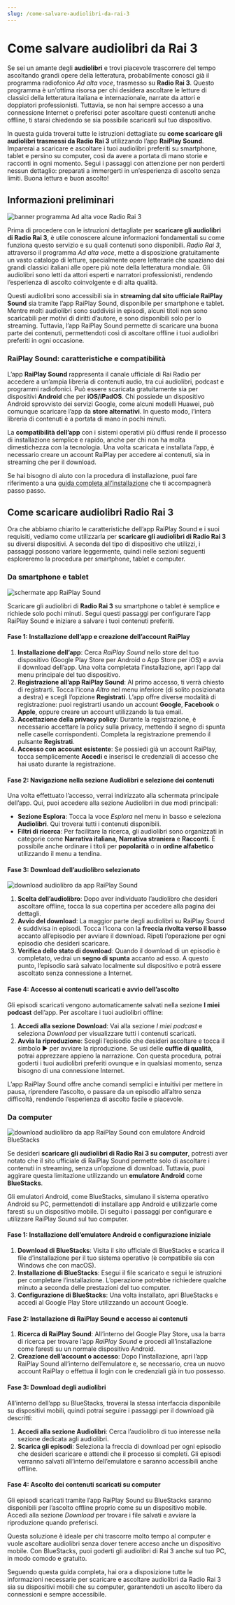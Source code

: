 ```yaml
---
slug: /come-salvare-audiolibri-da-rai-3
---
```



# Come salvare audiolibri da Rai 3

Se sei un amante degli **audiolibri** e trovi piacevole trascorrere del tempo ascoltando grandi opere della letteratura, probabilmente conosci già il programma radiofonico _Ad alta voce_, trasmesso su **Radio Rai 3**. Questo programma è un'ottima risorsa per chi desidera ascoltare le letture di classici della letteratura italiana e internazionale, narrate da attori e doppiatori professionisti. Tuttavia, se non hai sempre accesso a una connessione Internet o preferisci poter ascoltare questi contenuti anche offline, ti starai chiedendo se sia possibile scaricarli sul tuo dispositivo.

In questa guida troverai tutte le istruzioni dettagliate su **come scaricare gli audiolibri trasmessi da Radio Rai 3** utilizzando l’app **RaiPlay Sound**. Imparerai a scaricare e ascoltare i tuoi audiolibri preferiti su smartphone, tablet e persino su computer, così da avere a portata di mano storie e racconti in ogni momento. Segui i passaggi con attenzione per non perderti nessun dettaglio: preparati a immergerti in un’esperienza di ascolto senza limiti. Buona lettura e buon ascolto!


## Informazioni preliminari

![banner programma Ad alta voce Radio Rai 3](/guide-img/12471318.jpg)

Prima di procedere con le istruzioni dettagliate per **scaricare gli audiolibri di Radio Rai 3**, è utile conoscere alcune informazioni fondamentali su come funziona questo servizio e su quali contenuti sono disponibili. _Radio Rai 3_, attraverso il programma _Ad alta voce_, mette a disposizione gratuitamente un vasto catalogo di letture, specialmente opere letterarie che spaziano dai grandi classici italiani alle opere più note della letteratura mondiale. Gli audiolibri sono letti da attori esperti e narratori professionisti, rendendo l’esperienza di ascolto coinvolgente e di alta qualità.

Questi audiolibri sono accessibili sia in **streaming dal sito ufficiale RaiPlay Sound** sia tramite l’app RaiPlay Sound, disponibile per smartphone e tablet. Mentre molti audiolibri sono suddivisi in episodi, alcuni titoli non sono scaricabili per motivi di diritti d’autore, e sono disponibili solo per lo streaming. Tuttavia, l’app RaiPlay Sound permette di scaricare una buona parte dei contenuti, permettendoti così di ascoltare offline i tuoi audiolibri preferiti in ogni occasione.

### RaiPlay Sound: caratteristiche e compatibilità

L’app **RaiPlay Sound** rappresenta il canale ufficiale di Rai Radio per accedere a un’ampia libreria di contenuti audio, tra cui audiolibri, podcast e programmi radiofonici. Può essere scaricata gratuitamente sia per dispositivi **Android** che per **iOS/iPadOS**. Chi possiede un dispositivo Android sprovvisto dei servizi Google, come alcuni modelli Huawei, può comunque scaricare l’app da **store alternativi**. In questo modo, l’intera libreria di contenuti è a portata di mano in pochi minuti.

La **compatibilità dell’app** con i sistemi operativi più diffusi rende il processo di installazione semplice e rapido, anche per chi non ha molta dimestichezza con la tecnologia. Una volta scaricata e installata l’app, è necessario creare un account RaiPlay per accedere ai contenuti, sia in streaming che per il download.

Se hai bisogno di aiuto con la procedura di installazione, puoi fare riferimento a una [guida completa all’installazione](https://www.aranzulla.it/come-scaricare-rai-play-1147789.html#cap9) che ti accompagnerà passo passo.


## Come scaricare audiolibri Radio Rai 3

Ora che abbiamo chiarito le caratteristiche dell’app RaiPlay Sound e i suoi requisiti, vediamo come utilizzarla per **scaricare gli audiolibri di Radio Rai 3** su diversi dispositivi. A seconda del tipo di dispositivo che utilizzi, i passaggi possono variare leggermente, quindi nelle sezioni seguenti esploreremo la procedura per smartphone, tablet e computer.

### Da smartphone e tablet

![schermate app RaiPlay Sound](/guide-img/26064cfb.jpg)

Scaricare gli audiolibri di **Radio Rai 3** su smartphone o tablet è semplice e richiede solo pochi minuti. Segui questi passaggi per configurare l’app RaiPlay Sound e iniziare a salvare i tuoi contenuti preferiti.

#### Fase 1: Installazione dell’app e creazione dell’account RaiPlay

1. **Installazione dell’app**: Cerca _RaiPlay Sound_ nello store del tuo dispositivo (Google Play Store per Android o App Store per iOS) e avvia il download dell’app. Una volta completata l’installazione, apri l’app dal menu principale del tuo dispositivo.
2. **Registrazione all’app RaiPlay Sound**: Al primo accesso, ti verrà chiesto di registrarti. Tocca l’icona _Altro_ nel menu inferiore (di solito posizionata a destra) e scegli l’opzione **Registrati**. L’app offre diverse modalità di registrazione: puoi registrarti usando un account **Google**, **Facebook** o **Apple**, oppure creare un account utilizzando la tua email.
3. **Accettazione della privacy policy**: Durante la registrazione, è necessario accettare la policy sulla privacy, mettendo il segno di spunta nelle caselle corrispondenti. Completa la registrazione premendo il pulsante **Registrati**.
4. **Accesso con account esistente**: Se possiedi già un account RaiPlay, tocca semplicemente **Accedi** e inserisci le credenziali di accesso che hai usato durante la registrazione.

#### Fase 2: Navigazione nella sezione Audiolibri e selezione dei contenuti

Una volta effettuato l’accesso, verrai indirizzato alla schermata principale dell’app. Qui, puoi accedere alla sezione Audiolibri in due modi principali:

- **Sezione Esplora**: Tocca la voce _Esplora_ nel menu in basso e seleziona **Audiolibri**. Qui troverai tutti i contenuti disponibili.
- **Filtri di ricerca**: Per facilitare la ricerca, gli audiolibri sono organizzati in categorie come **Narrativa italiana**, **Narrativa straniera** e **Racconti**. È possibile anche ordinare i titoli per **popolarità** o in **ordine alfabetico** utilizzando il menu a tendina.

#### Fase 3: Download dell’audiolibro selezionato

![download audiolibro da app RaiPlay Sound](/guide-img/44af8c77.jpg)

1. **Scelta dell’audiolibro**: Dopo aver individuato l’audiolibro che desideri ascoltare offline, tocca la sua copertina per accedere alla pagina dei dettagli.
2. **Avvio del download**: La maggior parte degli audiolibri su RaiPlay Sound è suddivisa in episodi. Tocca l’icona con la **freccia rivolta verso il basso** accanto all’episodio per avviare il download. Ripeti l’operazione per ogni episodio che desideri scaricare.
3. **Verifica dello stato di download**: Quando il download di un episodio è completato, vedrai un **segno di spunta** accanto ad esso. A questo punto, l’episodio sarà salvato localmente sul dispositivo e potrà essere ascoltato senza connessione a Internet.

#### Fase 4: Accesso ai contenuti scaricati e avvio dell’ascolto

Gli episodi scaricati vengono automaticamente salvati nella sezione **I miei podcast** dell’app. Per ascoltare i tuoi audiolibri offline:

1. **Accedi alla sezione Download**: Vai alla sezione _I miei podcast_ e seleziona _Download_ per visualizzare tutti i contenuti scaricati.
2. **Avvia la riproduzione**: Scegli l’episodio che desideri ascoltare e tocca il simbolo ▶︎ per avviare la riproduzione. Se usi delle **cuffie di qualità**, potrai apprezzare appieno la narrazione. Con questa procedura, potrai goderti i tuoi audiolibri preferiti ovunque e in qualsiasi momento, senza bisogno di una connessione Internet.

L’app RaiPlay Sound offre anche comandi semplici e intuitivi per mettere in pausa, riprendere l’ascolto, o passare da un episodio all’altro senza difficoltà, rendendo l’esperienza di ascolto facile e piacevole.


### Da computer

![download audiolibro da app RaiPlay Sound con emulatore Android BlueStacks](/guide-img/abbadd2d.jpg)

Se desideri **scaricare gli audiolibri di Radio Rai 3 su computer**, potresti aver notato che il sito ufficiale di RaiPlay Sound permette solo di ascoltare i contenuti in streaming, senza un’opzione di download. Tuttavia, puoi aggirare questa limitazione utilizzando un **emulatore Android** come **BlueStacks**. 

Gli emulatori Android, come BlueStacks, simulano il sistema operativo Android su PC, permettendoti di installare app Android e utilizzarle come faresti su un dispositivo mobile. Di seguito i passaggi per configurare e utilizzare RaiPlay Sound sul tuo computer.

#### Fase 1: Installazione dell’emulatore Android e configurazione iniziale

1. **Download di BlueStacks**: Visita il sito ufficiale di BlueStacks e scarica il file d’installazione per il tuo sistema operativo (è compatibile sia con Windows che con macOS).
2. **Installazione di BlueStacks**: Esegui il file scaricato e segui le istruzioni per completare l’installazione. L’operazione potrebbe richiedere qualche minuto a seconda delle prestazioni del tuo computer.
3. **Configurazione di BlueStacks**: Una volta installato, apri BlueStacks e accedi al Google Play Store utilizzando un account Google.

#### Fase 2: Installazione di RaiPlay Sound e accesso ai contenuti

1. **Ricerca di RaiPlay Sound**: All’interno del Google Play Store, usa la barra di ricerca per trovare l’app _RaiPlay Sound_ e procedi all’installazione come faresti su un normale dispositivo Android.
2. **Creazione dell’account o accesso**: Dopo l’installazione, apri l’app RaiPlay Sound all’interno dell’emulatore e, se necessario, crea un nuovo account RaiPlay o effettua il login con le credenziali già in tuo possesso.

#### Fase 3: Download degli audiolibri

All’interno dell’app su BlueStacks, troverai la stessa interfaccia disponibile su dispositivi mobili, quindi potrai seguire i passaggi per il download già descritti:

1. **Accedi alla sezione Audiolibri**: Cerca l’audiolibro di tuo interesse nella sezione dedicata agli audiolibri.
2. **Scarica gli episodi**: Seleziona la freccia di download per ogni episodio che desideri scaricare e attendi che il processo si completi. Gli episodi verranno salvati all’interno dell’emulatore e saranno accessibili anche offline.

#### Fase 4: Ascolto dei contenuti scaricati su computer

Gli episodi scaricati tramite l’app RaiPlay Sound su BlueStacks saranno disponibili per l’ascolto offline proprio come su un dispositivo mobile. Accedi alla sezione _Download_ per trovare i file salvati e avviare la riproduzione quando preferisci.

Questa soluzione è ideale per chi trascorre molto tempo al computer e vuole ascoltare audiolibri senza dover tenere acceso anche un dispositivo mobile. Con BlueStacks, puoi goderti gli audiolibri di Rai 3 anche sul tuo PC, in modo comodo e gratuito.

Seguendo questa guida completa, hai ora a disposizione tutte le informazioni necessarie per scaricare e ascoltare audiolibri da Radio Rai 3 sia su dispositivi mobili che su computer, garantendoti un ascolto libero da connessioni e sempre accessibile.